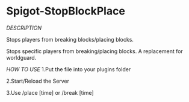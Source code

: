 # Spigot-StopBlockPlace

*DESCRIPTION*

Stops players from breaking blocks/placing blocks.

Stops specific players from breaking/placing blocks.
A replacement for worldguard.

*HOW TO USE*
1.Put the file into your plugins folder

2.Start/Reload the Server 

3.Use /place <player> [time] or /break <player> [time]


